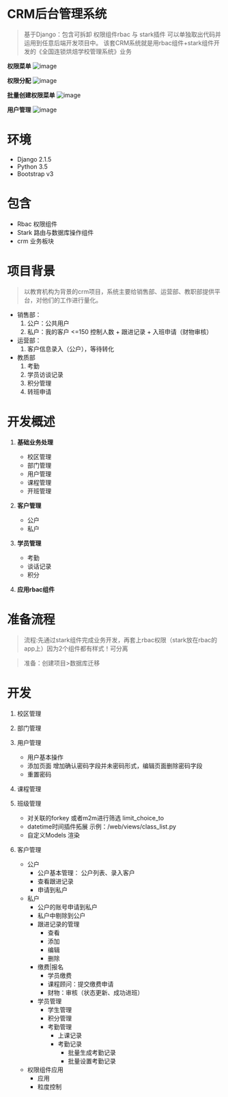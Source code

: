 # CRM后台管理系统
> 基于Django：包含可拆卸 权限组件rbac 与 stark插件 可以单独取出代码并运用到任意后端开发项目中。 该套CRM系统就是用rbac组件+stark组件开发的《全国连锁烘焙学校管理系统》业务



**权限菜单**
![image](https://static.666.cq.cn/%E7%A7%81%E4%BA%BA/%E6%9D%83%E9%99%90%E5%88%9B%E5%BB%BA.png)

**权限分配**
![image](https://static.666.cq.cn/%E7%A7%81%E4%BA%BA/%E6%9D%83%E9%99%90%E5%88%86%E9%85%8D.png)

**批量创建权限菜单**
![image](https://static.666.cq.cn/%E7%A7%81%E4%BA%BA/%E6%89%B9%E9%87%8F%E5%88%9B%E5%BB%BA%E6%9D%83%E9%99%90%E8%8F%9C%E5%8D%95.png)

**用户管理**
![image](https://static.666.cq.cn/%E7%A7%81%E4%BA%BA/%E7%94%A8%E6%88%B7%E8%A1%A8.png)

# 环境
- Django 2.1.5
- Python 3.5
- Bootstrap v3

# 包含
- Rbac 权限组件
- Stark 路由与数据库操作组件
- crm 业务板块

# 项目背景
> 以教育机构为背景的crm项目，系统主要给销售部、运营部、教职部提供平台，对他们的工作进行量化。
- 销售部：
    1. 公户：公共用户
    2. 私户：我的客户 <=150 控制人数 + 跟进记录 + 入班申请（财物审核）
- 运营部：
    1. 客户信息录入（公户），等待转化
- 教质部
    1. 考勤
    2. 学员访谈记录
    3. 积分管理
    4. 转班申请
    
# 开发概述
1. **基础业务处理**
    - 校区管理
    - 部门管理
    - 用户管理
    - 课程管理
    - 开班管理

2. **客户管理**
    - 公户
    - 私户

3. **学员管理**
    - 考勤
    - 谈话记录
    - 积分
    
4. **应用rbac组件**


# 准备流程
> 流程:先通过stark组件完成业务开发，再套上rbac权限（stark放在rbac的app上）因为2个组件都有样式！可分离

> 准备：创建项目>数据库迁移

# 开发
1. 校区管理
2. 部门管理
3. 用户管理
    - 用户基本操作
    - 添加页面 增加确认密码字段并未密码形式，编辑页面删除密码字段
    - 重置密码
4. 课程管理
5. 班级管理
    - 对关联的forkey 或者m2m进行筛选  limit_choice_to
    - datetime时间插件拓展 示例：/web/views/class_list.py
    - 自定义Models 渲染
6. 客户管理

    - 公户
        - 公户基本管理： 公户列表、录入客户
        - 查看跟进记录
        - 申请到私户
    - 私户
        - 公户的账号申请到私户
        - 私户中剔除到公户
        - 跟进记录的管理
            - 查看  
            - 添加
            - 编辑
            - 删除
        - 缴费|报名
            - 学员缴费
            - 课程顾问：提交缴费申请
            - 财物：审核（状态更新、成功进班）
        - 学员管理
            - 学生管理
            - 积分管理
            - 考勤管理
                - 上课记录
                - 考勤记录
                    - 批量生成考勤记录
                    - 批量设置考勤记录
    - 权限组件应用
        - 应用
        - 粒度控制
        
